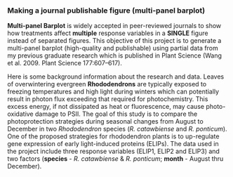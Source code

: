 ### Making a journal publishable figure (multi-panel barplot)

**Multi-panel Barplot** is widely accepted in peer-reviewed journals to show how treatments affect **multiple** response variables in a **SINGLE** figure instead of separated figures. This objective of this project is to generate a multi-panel barplot (high-quality and publishable) using partial data from my previous graduate research which is published in Plant Science (Wang et al. 2009. Plant Science 177:607–617). 

Here is some background information about the research and data. Leaves of overwintering evergreen **Rhododendrons** are typically exposed to freezing temperatures and high light during winters which can potentially result in photon flux exceeding that required for photochemistry. This excess energy, if not dissipated as heat or fluorescence, may cause photo-oxidative damage to PSII. The goal of this study is to compare the photoprotection strategies during seasonal changes from August to December in two *Rhododendron* species (*R. catawbiense* and *R. ponticum*). One of the proposed strategies for rhododendron plants is to up-regulate gene expression of early light-induced proteins (ELIPs). The data used in the project include three response variables (ELIP1, ELIP2 and ELIP3) and two factors (**species** - *R. catawbiense* & *R. ponticum*; **month** - August thru December). 
